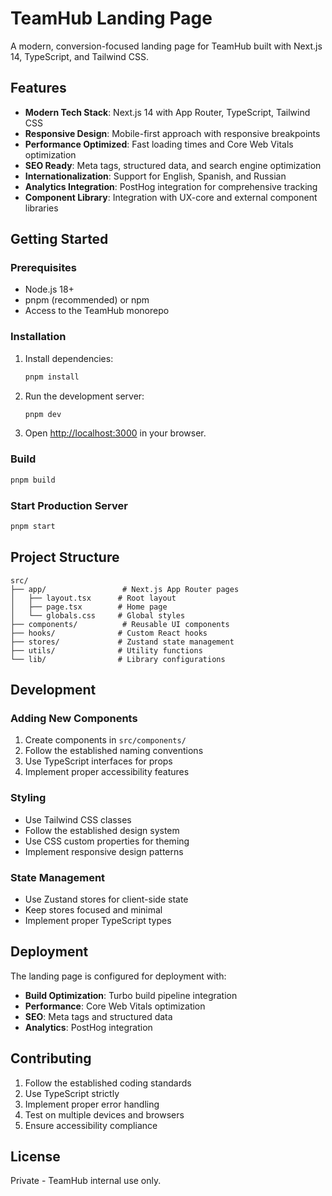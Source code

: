 # TeamHub Landing Page

A modern, conversion-focused landing page for TeamHub built with Next.js 14, TypeScript, and Tailwind CSS.

## Features

- **Modern Tech Stack**: Next.js 14 with App Router, TypeScript, Tailwind CSS
- **Responsive Design**: Mobile-first approach with responsive breakpoints
- **Performance Optimized**: Fast loading times and Core Web Vitals optimization
- **SEO Ready**: Meta tags, structured data, and search engine optimization
- **Internationalization**: Support for English, Spanish, and Russian
- **Analytics Integration**: PostHog integration for comprehensive tracking
- **Component Library**: Integration with UX-core and external component libraries

## Getting Started

### Prerequisites

- Node.js 18+
- pnpm (recommended) or npm
- Access to the TeamHub monorepo

### Installation

1. Install dependencies:

   ```bash
   pnpm install
   ```

2. Run the development server:

   ```bash
   pnpm dev
   ```

3. Open [http://localhost:3000](http://localhost:3000) in your browser.

### Build

```bash
pnpm build
```

### Start Production Server

```bash
pnpm start
```

## Project Structure

```
src/
├── app/                 # Next.js App Router pages
│   ├── layout.tsx      # Root layout
│   ├── page.tsx        # Home page
│   └── globals.css     # Global styles
├── components/          # Reusable UI components
├── hooks/              # Custom React hooks
├── stores/             # Zustand state management
├── utils/              # Utility functions
└── lib/                # Library configurations
```

## Development

### Adding New Components

1. Create components in `src/components/`
2. Follow the established naming conventions
3. Use TypeScript interfaces for props
4. Implement proper accessibility features

### Styling

- Use Tailwind CSS classes
- Follow the established design system
- Use CSS custom properties for theming
- Implement responsive design patterns

### State Management

- Use Zustand stores for client-side state
- Keep stores focused and minimal
- Implement proper TypeScript types

## Deployment

The landing page is configured for deployment with:

- **Build Optimization**: Turbo build pipeline integration
- **Performance**: Core Web Vitals optimization
- **SEO**: Meta tags and structured data
- **Analytics**: PostHog integration

## Contributing

1. Follow the established coding standards
2. Use TypeScript strictly
3. Implement proper error handling
4. Test on multiple devices and browsers
5. Ensure accessibility compliance

## License

Private - TeamHub internal use only.
